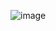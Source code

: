 
![image](https://user-images.githubusercontent.com/11057966/187167811-9294a855-9a17-41bc-9e1b-565f44d9e699.png)
